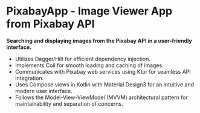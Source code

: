 # PixabayApp - Image Viewer App from Pixabay API

**Searching and displaying images from the Pixabay API in a user-friendly interface.**

- Utilizes Dagger/Hilt for efficient dependency injection.
- Implements Coil for smooth loading and caching of images.
- Communicates with Pixabay web services using Ktor for seamless API integration.
- Uses Compose views in Kotlin with Material Design3 for an intuitive and modern user interface.
- Follows the Model-View-ViewModel (MVVM) architectural pattern for maintainability and separation of concerns.
